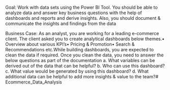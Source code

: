 Goal: Work with data sets using the Power BI Tool.  You should be able to analyze data and answer key business questions with the help of dashboards and reports and derive insights. Also, you should document  & communicate the insights and findings from the data

Business Case: As an analyst, you are working for a leading e-commerce client. The client asked you to create analytical dashboards  below themes.• Overview about various KPI’s• Pricing & Promotion• Search & Recommendations etc.While building dashboards, you are expected to clean the data if required. Once you clean the data, you need to answer the below questions as part of the documentation 
a. What variables can be derived out of the data that can be helpful? 
b. Who can use this dashboard?
c. What value would be generated by using this dashboard?
d. What additional data can be helpful to add more insights & value to the team?# Ecommerce_Data_Analysis
